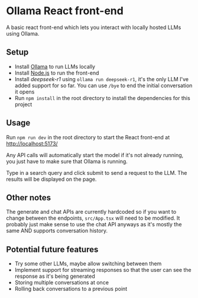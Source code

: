 # Ollama React front-end

A basic react front-end which lets you interact with locally hosted LLMs using Ollama.

## Setup

- Install [Ollama](https://github.com/ollama/ollama) to run LLMs locally
- Install [Node.js](https://nodejs.org/en/) to run the front-end
- Install *deepseek-r1* using `ollama run deepseek-r1`, it's the only LLM I've added support for so far. You can use `/bye` to end the initial conversation it opens
- Run `npm install` in the root directory to install the dependencies for this project

## Usage

Run `npm run dev` in the root directory to start the React front-end at [http://localhost:5173/](http://localhost:5173/)

Any API calls will automatically start the model if it's not already running, you just have to make sure that Ollama is running.

Type in a search query and click submit to send a request to the LLM. The results will be displayed on the page.

## Other notes

The generate and chat APIs are currently hardcoded so if you want to change between the endpoints, `src/App.tsx` will need to be modified. It probably just make sense to use the chat API anyways as it's mostly the same AND supports conversation history.

## Potential future features

- Try some other LLMs, maybe allow switching between them
- Implement support for streaming responses so that the user can see the response as it's being generated
- Storing multiple conversations at once
- Rolling back conversations to a previous point
